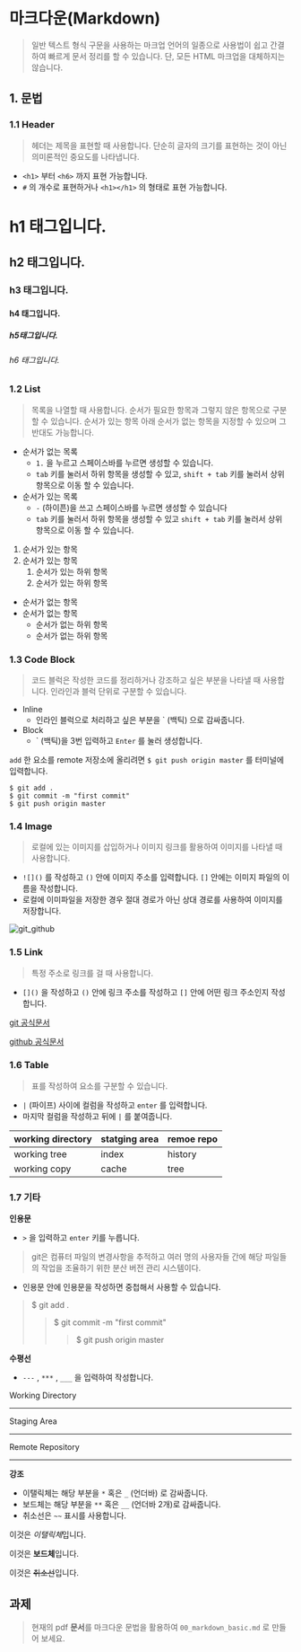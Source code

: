 # 마크다운(Markdown)

> 일반 텍스트 형식 구문을 사용하는 마크업 언어의 일종으로 사용법이 쉽고 간결하여 빠르게 문서 정리를 할 수 있습니다. 단, 모든 HTML 마크업을 대체하지는 않습니다.



## 1. 문법

### 1.1 Header

> 헤더는 제목을 표현할 때 사용합니다. 단순히 글자의 크기를 표현하는 것이 아닌 의미론적인 중요도를 나타냅니다. 

* `<h1>` 부터 `<h6>` 까지 표현 가능합니다.
* `#` 의 개수로 표현하거나 `<h1></h1>` 의 형태로 표현 가능합니다.



# h1 태그입니다.

## h2 태그입니다.

### h3 태그입니다.

#### h4 태그입니다.

##### h5태그입니다.

###### h6 태그입니다.



### 1.2 List

> 목록을 나열할 때 사용합니다. 순서가 필요한 항목과 그렇지 않은 항목으로 구분할 수 있습니다. 순서가 있는 항목 아래 순서가 없는 항목을 지정할 수 있으며 그 반대도 가능합니다.

* 순서가 없는 목록
  * `1.` 을 누르고 스페이스바를 누르면 생성할 수 있습니다.
  * `tab` 키를 눌러서 하위 항목을 생성할 수 있고, `shift + tab` 키를 눌러서 상위 항목으로 이동 할 수 있습니다.
* 순서가 있는 목록
  * `-` (하이픈)을 쓰고 스페이스바를 누르면 생성할 수 있습니다
  * `tab` 키를 눌러서 하위 항목을 생성할 수 있고 `shift + tab` 키를 눌러서 상위 항목으로 이동 할 수 있습니다. 



1. 순서가 있는 항목
2. 순서가 있는 항목
   1. 순서가 있는 하위 항목
   2. 순서가 있는 하위 항목



* 순서가 없는 항목
* 순서가 없는 항목
  * 순서가 없는 하위 항목
  * 순서가 없는 하위 항목



### 1.3 Code Block

> 코드 블럭은 작성한 코드를 정리하거나 강조하고 싶은 부분을 나타낼 때 사용합니다. 인라인과 블럭 단위로 구분할 수 있습니다. 

* Inline
  * 인라인 블럭으로 처리하고 싶은 부분을 ` (백틱) 으로 감싸줍니다.
* Block
  * \` (백틱)을 3번 입력하고  `Enter` 를 눌러 생성합니다.



`add` 한 요소를 remote 저장소에 올리려면 `$ git push origin master` 를 터미널에 입력합니다.

```shell
$ git add .
$ git commit -m "first commit"
$ git push origin master
```



### 1.4 Image

> 로컬에 있는 이미지를 삽입하거나 이미지 링크를 활용하여 이미지를 나타낼 때 사용합니다.

* `![]()` 를 작성하고 `()` 안에 이미지 주소를 입력합니다. `[]` 안에는 이미지 파일의 이름을 작성합니다.
* 로컬에 이미파일을 저장한 경우 절대 경로가 아닌 상대 경로를 사용하여 이미지를 저장합니다.



![git_github](C:\Users\multicampus\Desktop\git_github.png)

### 1.5 Link

> 특정 주소로 링크를 걸 때 사용합니다.

* `[]()` 을 작성하고 `()` 안에 링크 주소를 작성하고 `[]` 안에 어떤 링크 주소인지 작성합니다.



[git  공식문서]()

[github 공식문서]()



### 1.6 Table

> 표를 작성하여 요소를 구분할 수 있습니다.

* `|` (파이프) 사이에 컬럼을 작성하고 `enter` 를 입력합니다.
* 마지막 컬럼을 작성하고 뒤에 `|` 를 붙여줍니다.



| working directory | statging area | remoe repo |
| ----------------- | ------------- | ---------- |
| working tree      | index         | history    |
| working copy      | cache         | tree       |



### 1.7 기타

**인용문**

* `>` 을 입력하고 `enter` 키를 누릅니다.

> git은 컴퓨터 파일의 변경사항을 추적하고 여러 명의 사용자들 간에 해당 파일들의 작업을 조율하기 위한 분산 버전 관리 시스템이다.

* 인용문 안에 인용문을 작성하면 중첩해서 사용할 수 있습니다.

> $ git add .
>
> > $ git commit -m "first commit"
> >
> > > $ git push origin master



**수평선**

* `---` , `***` , `___` 을 입력하여 작성합니다.

Working Directory

---

Staging Area

***

Remote Repository

___



**강조**

* 이탤릭체는 해당 부분을 `*` 혹은 `_` (언더바) 로 감싸줍니다.
* 보드체는 해당 부분을 `**` 혹은 `__` (언더바 2개)로 감싸줍니다.
* 취소선은 `~~` 표시를 사용합니다.

이것은 *이탤릭체*입니다.

이것은 **보드체**입니다.

이것은 ~~취소선~~입니다.



## 과제

> 현재의 pdf **문서**를 마크다운 문법을 활용하여 `00_markdown_basic.md` 로 만들어 보세요. 


